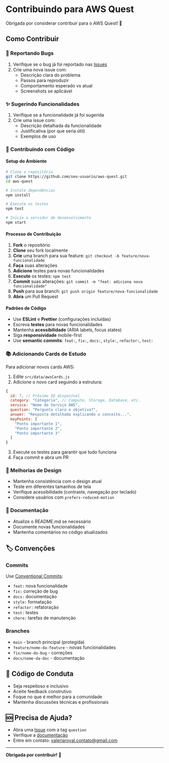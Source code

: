 # Contribuindo para AWS Quest

Obrigada por considerar contribuir para o AWS Quest! 🎉

## Como Contribuir

### 🐛 Reportando Bugs
1. Verifique se o bug já foi reportado nas [Issues](../../issues)
2. Crie uma nova issue com:
   - Descrição clara do problema
   - Passos para reproduzir
   - Comportamento esperado vs atual
   - Screenshots se aplicável

### ✨ Sugerindo Funcionalidades
1. Verifique se a funcionalidade já foi sugerida
2. Crie uma issue com:
   - Descrição detalhada da funcionalidade
   - Justificativa (por que seria útil)
   - Exemplos de uso

### 🔧 Contribuindo com Código

#### Setup do Ambiente
```bash
# Clone o repositório
git clone https://github.com/seu-usuario/aws-quest.git
cd aws-quest

# Instale dependências
npm install

# Execute os testes
npm test

# Inicie o servidor de desenvolvimento
npm start
```

#### Processo de Contribuição
1. **Fork** o repositório
2. **Clone** seu fork localmente
3. **Crie** uma branch para sua feature: `git checkout -b feature/nova-funcionalidade`
4. **Faça** suas alterações
5. **Adicione** testes para novas funcionalidades
6. **Execute** os testes: `npm test`
7. **Commit** suas alterações: `git commit -m "feat: adiciona nova funcionalidade"`
8. **Push** para sua branch: `git push origin feature/nova-funcionalidade`
9. **Abra** um Pull Request

#### Padrões de Código
- Use **ESLint** e **Prettier** (configurações incluídas)
- Escreva **testes** para novas funcionalidades
- Mantenha **acessibilidade** (ARIA labels, focus states)
- Siga **responsividade** mobile-first
- Use **semantic commits**: `feat:`, `fix:`, `docs:`, `style:`, `refactor:`, `test:`

### 📚 Adicionando Cards de Estudo

Para adicionar novos cards AWS:

1. Edite `src/data/awsCards.js`
2. Adicione o novo card seguindo a estrutura:

```javascript
{
  id: 7, // Próximo ID disponível
  category: "Categoria", // Compute, Storage, Database, etc.
  service: "Nome do Serviço AWS",
  question: "Pergunta clara e objetiva?",
  answer: "Resposta detalhada explicando o conceito...",
  keyPoints: [
    "Ponto importante 1",
    "Ponto importante 2",
    "Ponto importante 3"
  ]
}
```

3. Execute os testes para garantir que tudo funciona
4. Faça commit e abra um PR

### 🎨 Melhorias de Design

- Mantenha consistência com o design atual
- Teste em diferentes tamanhos de tela
- Verifique acessibilidade (contraste, navegação por teclado)
- Considere usuários com `prefers-reduced-motion`

### 📝 Documentação

- Atualize o README.md se necessário
- Documente novas funcionalidades
- Mantenha comentários no código atualizados

## 🏷️ Convenções

### Commits
Use [Conventional Commits](https://conventionalcommits.org/):
- `feat:` nova funcionalidade
- `fix:` correção de bug
- `docs:` documentação
- `style:` formatação
- `refactor:` refatoração
- `test:` testes
- `chore:` tarefas de manutenção

### Branches
- `main` - branch principal (protegida)
- `feature/nome-da-feature` - novas funcionalidades
- `fix/nome-do-bug` - correções
- `docs/nome-da-doc` - documentação

## 🤝 Código de Conduta

- Seja respeitoso e inclusivo
- Aceite feedback construtivo
- Foque no que é melhor para a comunidade
- Mantenha discussões técnicas e profissionais

## 🆘 Precisa de Ajuda?

- Abra uma [Issue](../../issues) com a tag `question`
- Verifique a [documentação](README.md)
- Entre em contato: valeriaroyal.contato@gmail.com

---

**Obrigada por contribuir! 🚀**
